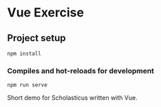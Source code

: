 # Vue Exercise

## Project setup
```
npm install
```

### Compiles and hot-reloads for development
```
npm run serve
```


Short demo for Scholasticus written with Vue.
